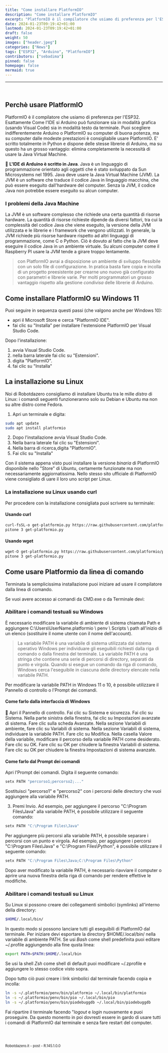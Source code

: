 ```yaml
---
title: "Come installare PlatformIO"
description: "Come installare PlatformIO"
excerpt: "PlatformIO è il compilatore che usiamo di preferenza per l'ESP32. Esattamente Come l'IDE si Arduino può funzionare sia in modalità grafica (usando Visual Code) sia in modalità testo da terminale..."
date: 2024-01-23T09:19:42+01:00
lastmod: 2024-01-23T09:19:42+01:00
draft: false
weight: 50
images: ["header.jpeg"]
categories: ["News"]
tags: ["ESP32", "Arduino", "PlatformIO"]
contributors: ["sebadima"]
pinned: false
homepage: false
mermaid: true
---
```




<hr>
<br>

## Perchè usare PlatformIO

PlatformIO è il compilatore che usiamo di preferenza per l'ESP32. Esattamente Come l'IDE si Arduino può funzionare sia in modalità grafica (usando Visual Code) sia in modalità testo da terminale. Puoi scegliere indifferentemente Arduino o PlatformIO su computer di buona potenza, ma su computer dalle modeste prestazioni è consigliabile usare PlatformIO. E' scritto totalmente in Python e dispone delle stesse librerie di Arduino, ma su questo ha un grosso vantaggio: elimina completamente la necessità di usare la Java Virtual Machine.

<div class="alert alert-doks d-flexflex-shrink-1" role="alert">🔑
<strong>L'IDE di Arduino è scritto in Java</strong>. Java è un linguaggio di programmazione orientato agli oggetti che è stato sviluppato da Sun Microsystems nel 1995. Java deve usare la Java Virtual Machine (JVM). La JVM è un software che traduce il codice Java in linguaggio macchina, che può essere eseguito dall'hardware del computer. Senza la JVM, il codice Java non potrebbe essere eseguito su alcun computer.</div>


### I problemi della Java Machine

La JVM è un software complesso che richiede una certa quantità di risorse hardware. La quantità di risorse richieste dipende da diversi fattori, tra cui la complessità del codice Java che viene eseguito, la versione della JVM utilizzata e le librerie e i framework che vengono utilizzati. In generale, la JVM richiede più risorse hardware rispetto ad altri linguaggi di programmazione, come C o Python. Ciò è dovuto al fatto che la JVM deve eseguire il codice Java in un ambiente virtuale.
Su alcuni computer come il Raspberry PI usare la JVM tende a girare troppo lentamente.

> con PlatformIO avrai a disposizione un ambiente di sviluppo flessibile con un solo file di configurazione. In pratica basta fare copia e incolla di un progetto preesistente per crearne uno nuovo già configurato con parametri e librerie varie. Per molti programmatori un grosso vantaggio rispetto alla gestione *condivisa* delle librerie di Arduino.


## Come installare PlatformIO su Windows 11

Puoi seguire in sequenza questi passi (che valgono anche per Windows 10):

- apri il Microsoft Store e cerca "PlatformIO IDE".
- fai clic su "Installa" per installare l'estensione PlatformIO per Visual Studio Code.

Dopo l'installazione:

1. avvia Visual Studio Code.
2. nella barra laterale fai clic su "Estensioni".
3. digita "PlatformIO".
4. fai clic su "Installa"



## La installazione su Linux

Noi di Robotdazero consigliamo di installare Ubuntu tra le mille *distro* di Linux: i comandi seguenti funzioneranno solo su Debian e Ubuntu ma non su altre distro come Fedora.

1. Apri un terminale e digita:

```bash
sudo apt update
sudo apt install platformio
```


2. Dopo l'installazione avvia Visual Studio Code.
3. Nella barra laterale fai clic su "Estensioni".
4. Nella barra di ricerca,digita "PlatformIO".
5. Fai clic su "Installa"


Con il sistema appena visto puoi installare la versione *binaria* di PlatformIO disponibile nello "Store" di Ubuntu, certamente funzionate ma non necessariamente aggiornatissima. Nello stesso sito ufficiale di PlatformIO viene consigliato di uare il loro uno script per Linux.


### La installazione su Linux usando curl

Per procedere con la installazione consigliata puoi scrivere su terminale:

#### Usando curl

```bash
curl-fsSL-o get-platformio.py https://raw.githubusercontent.com/platformio/platformio-core-installer/master/get-platformio.py
pitone 3 get-platformio.py
```

#### Usando wget

```bash
wget-O get-platformio.py https://raw.githubusercontent.com/platformio/platformio-core-installer/master/get-platformio.py
pitone 3 get-platformio.py
```

## Come usare Platformio da linea di comando

Terminata la semplicissima installazione puoi iniziare ad usare il compilatore dalla linea di comando.

Se vuoi avere accesso ai comandi da CMD.exe o da Terminale devi:


### Abilitare i comandi testuali su Windows


È necessario modificare la variabile di ambiente di sistema chiamata Path e aggiungere C:\Users\UserName\.platformio \ penv \ Scripts \ path all'inizio di un elenco (sostituire il nome utente con il nome dell'account).


> La variabile PATH è una variabile di sistema utilizzata dal sistema operativo Windows per individuare gli eseguibili richiesti dalla riga di comando o dalla finestra del terminale. La variabile PATH è una stringa che contiene una serie di percorsi di directory, separati da punto e virgola. Quando si esegue un comando da riga di comando, Windows cerca l'eseguibile in ciascuna delle directory elencate nella variabile PATH.



Per modificare la variabile PATH in Windows 11 o 10, è possibile utilizzare il Pannello di controllo o l'Prompt dei comandi.


#### Come farlo dalla interfaccia di Windows 

<div class="alert alert-doks d-flexflex-shrink-1" role="alert">🔑
Apri il Pannello di controllo.
Fai clic su Sistema e sicurezza.
Fai clic su Sistema.
Nella parte sinistra della finestra, fai clic su Impostazioni avanzate di sistema.
Fare clic sulla scheda Avanzate.
Nella sezione Variabili di ambiente, fare clic su Variabili di sistema.
Nella sezione Variabili di sistema, individuare la variabile PATH.
Fare clic su Modifica.
Nella casella Valore della variabile, modificare il percorso della variabile PATH come desiderato.
Fare clic su OK.
Fare clic su OK per chiudere la finestra Variabili di sistema.
Fare clic su OK per chiudere la finestra Impostazioni di sistema avanzate.
</div>


#### Come farlo dal Prompt dei comandi



Apri l'Prompt dei comandi.
Digita il seguente comando:

```bash
setx PATH "percorso1;percorso2;..."
```
Sostituisci "percorso1" e "percorso2" con i percorsi delle directory che vuoi aggiungere alla variabile PATH.

3. Premi Invio.
Ad esempio, per aggiungere il percorso "C:\Program Files\Java" alla variabile PATH, è possibile utilizzare il seguente comando:

```bash
setx PATH "C:\Program Files\Java"
```

Per aggiungere più percorsi alla variabile PATH, è possibile separare i percorsi con un punto e virgola. Ad esempio, per aggiungere i percorsi "C:\Program Files\Java" e "C:\Program Files\Python", è possibile utilizzare il seguente comando:

```bash
setx PATH "C:\Program Files\Java;C:\Program Files\Python"
```

Dopo aver modificato la variabile PATH, è necessario riavviare il computer o aprire una nuova finestra della riga di comando per rendere effettive le modifiche.</div>


### Abilitare i comandi testuali su Linux

Su Linux si possono creare dei collegamenti simbolici (symlinks) all'interno della directory: 
```bash
$HOME/.local/bin/ 
```

In questo modo si possono lanciare tutti gli eseguibili di PlatformIO dal terminale. Per iniziare devi esportare la directory  $HOME/.local/bin/ nella variabile di ambiente PATH. Se usi *Bash* come shell predefinita puoi editare ~/.profile aggiungendo alla fine qusta linea:

```bash
export PATH=$PATH:$HOME/.local/bin
```
Se usi la shell *Zsh* come shell di default puoi modificare ~/.zprofile e aggiungere lo stesso codice visto sopra.


Dopo tutto ciò puoi creare i link simbolici dal terminale facendo copia e incolla:

```bash
ln -s ~/.platformio/penv/bin/platformio ~/.local/bin/platformio
ln -s ~/.platformio/penv/bin/pio ~/.local/bin/pio
ln -s ~/.platformio/penv/bin/piodebuggdb ~/.local/bin/piodebuggdb

```

Fai ripartire il terminale facendo "*logout* e *login* nuovamente e puoi proseguire. Da questo monento in poi dovresti essere in gardo di usare tutti i comandi di PlatformIO dal terminale e senza fare restart del computer.

<br>
<br>
<p style="font-size: 0.80em;">Robotdazero.it -  post - R.145.1.0.0</p>